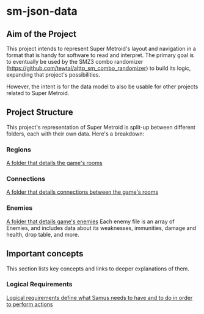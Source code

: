 # sm-json-data
## Aim of the Project
This project intends to represent Super Metroid's layout and navigation in a format that is handy for software to read and interpret. The primary goal is to eventually be used by the SMZ3 combo randomizer (https://github.com/tewtal/alttp_sm_combo_randomizer) to build its logic, expanding that project's possibilities.

However, the intent is for the data model to also be usable for other projects related to Super Metroid.
## Project Structure
This project's representation of Super Metroid is split-up between different folders, each with their own data. Here's a breakdown:
### Regions
[A folder that details the game's rooms](region/region-readme.md)
### Connections
[A folder that details connections between the game's rooms](connection/connection-readme.md)
### Enemies
[A folder that details game's enemies](enemies/enemies-readme.md)
Each enemy file is an array of Enemies, and includes data about its weaknesses, immunities, damage and health, drop table, and more.
## Important concepts
This section lists key concepts and links to deeper explanations of them.
### Logical Requirements
[Logical requirements define what Samus needs to have and to do in order to perform actions](logicalRequirements.md)